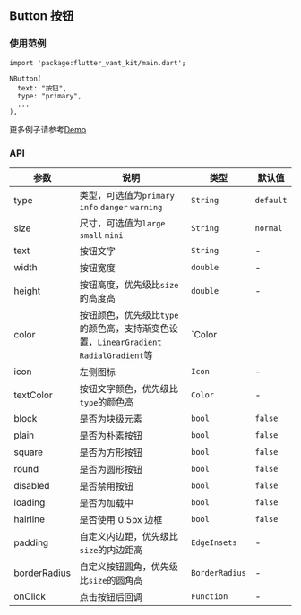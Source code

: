 ## Button 按钮

### 使用范例

```
import 'package:flutter_vant_kit/main.dart';

NButton(
  text: "按钮",
  type: "primary",
  ...
),
```

更多例子请参考[Demo](../example/lib/routes/demoButton.dart)

### API

| 参数  | 说明  | 类型  | 默认值  |
| ------------ | ------------ | ------------ | ------------ |
| type | 类型，可选值为`primary` `info` `danger` `warning` | `String` | `default` |
| size | 尺寸，可选值为`large` `small` `mini` | `String` | `normal` |
| text | 按钮文字 | `String` | - |
| width | 按钮宽度 | `double` | - |
| height | 按钮高度，优先级比`size`的高度高 | `double` | - |
| color | 按钮颜色，优先级比`type`的颜色高，支持渐变色设置，`LinearGradient` `RadialGradient`等 | `Color || Gradient` | `blueAccent` |
| icon | 左侧图标 | `Icon` | - |
| textColor | 按钮文字颜色，优先级比`type`的颜色高 | `Color` | - |
| block | 是否为块级元素 | `bool` | `false` |
| plain | 是否为朴素按钮 | `bool` | `false` |
| square | 是否为方形按钮 | `bool` | `false` |
| round | 是否为圆形按钮 | `bool` | `false` |
| disabled | 是否禁用按钮 | `bool` | `false` |
| loading | 是否为加载中 | `bool` | `false` |
| hairline | 是否使用 0.5px 边框 | `bool` | `false` |
| padding | 自定义内边距，优先级比`size`的内边距高 | `EdgeInsets` | - |
| borderRadius | 自定义按钮圆角，优先级比`size`的圆角高 | `BorderRadius` | - |
| onClick | 点击按钮后回调 | `Function` | - |
